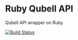 Ruby Qubell API
===============

Qubell API wrapper on Ruby

[![Build Status](https://api.travis-ci.org/yurinnick/qubell-ruby-api.svg)](https://travis-ci.org/yurinnick/qubell-ruby-api)
